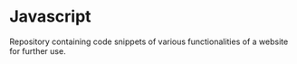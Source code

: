 # Javascript
Repository containing code snippets of various functionalities of a website for further use.
